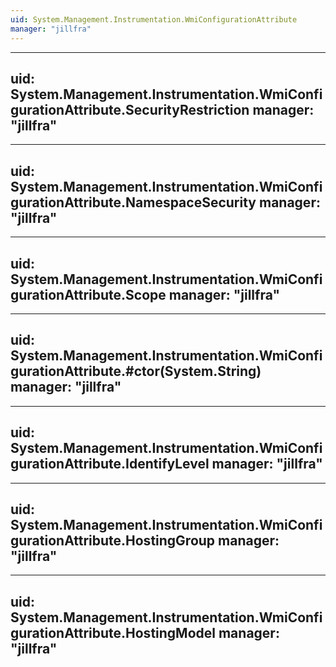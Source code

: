 ```yaml
---
uid: System.Management.Instrumentation.WmiConfigurationAttribute
manager: "jillfra"
---
```


---
uid: System.Management.Instrumentation.WmiConfigurationAttribute.SecurityRestriction
manager: "jillfra"
---

---
uid: System.Management.Instrumentation.WmiConfigurationAttribute.NamespaceSecurity
manager: "jillfra"
---

---
uid: System.Management.Instrumentation.WmiConfigurationAttribute.Scope
manager: "jillfra"
---

---
uid: System.Management.Instrumentation.WmiConfigurationAttribute.#ctor(System.String)
manager: "jillfra"
---

---
uid: System.Management.Instrumentation.WmiConfigurationAttribute.IdentifyLevel
manager: "jillfra"
---

---
uid: System.Management.Instrumentation.WmiConfigurationAttribute.HostingGroup
manager: "jillfra"
---

---
uid: System.Management.Instrumentation.WmiConfigurationAttribute.HostingModel
manager: "jillfra"
---
